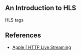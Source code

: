 ## An Introduction to HLS

HLS tags




## References
- [Apple | HTTP Live Streaming](https://developer.apple.com/streaming/)
